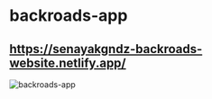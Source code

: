 # backroads-app
## https://senayakgndz-backroads-website.netlify.app/

![backroads-app](https://user-images.githubusercontent.com/69090467/211917829-60496bc8-7721-467a-9a89-01ddc70b00ee.png)
